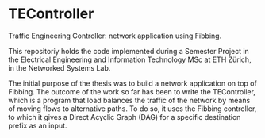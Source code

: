 # TEController
Traffic Engineering Controller: network application using Fibbing.

This repositoriy holds the code implemented during a Semester Project in the Electrical Engineering and Information Technology MSc at ETH Zürich, in the Networked Systems Lab.

The initial purpose of the thesis was to build a network application on top of Fibbing. The outcome of the work so far has been to write the TEController, which is a program that load balances the traffic of the network by means of moving flows to alternative paths. To do so, it uses the Fibbing controller, to which it gives a Direct Acyclic Graph (DAG) for a specific destination prefix as an input.
